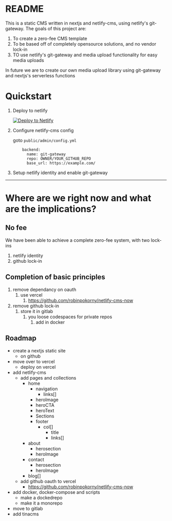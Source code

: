 # README
This is a static CMS written in nextjs and netlify-cms, using netlify's git-gateway.
The goals of this project are:
1. To create a zero-fee CMS template
2. To be based off of completely opensource solutions, and no vendor lock-in
3. TO use netlify's git-gateway and media upload functionality for easy media uploads

In future we are to create our own media upload library using git-gateway and nextjs's
serverless functions

# Quickstart
1. Deploy to netlify

    [![Deploy to Netlify](https://www.netlify.com/img/deploy/button.svg)](https://app.netlify.com/start/deploy?repository=https://github.com/kaziridwan/nextlify-netlify-starter)

2. Configure netlify-cms config

    goto `public/admin/config.yml`
      ```
          backend:
            name: git-gateway
            repo: OWNER/YOUR_GITHUB_REPO
            base_url: https://example.com/

      ```
3. Setup netlify identity and enable git-gateway

---

# Where are we right now and what are the implications?
## No fee
We have been able to achieve a complete zero-fee system, with two lock-ins
1. netlify identity
2. github lock-in

## Completion of basic principles
1. remove dependancy on oauth
   1. use vercel
      1. https://github.com/robinpokorny/netlify-cms-now
2. remove github lock-in
   1. store it in gitlab
      1. you loose codespaces for private repos
         1. add in docker

## Roadmap
- create a nextjs static site
  <!-- - on gitlab -->
  - on github
- move over to vercel
  - deploy on vercel
- add netlify-cms
  - add pages and collections
    - home
      - navigation
        - links[]
      - heroImage
      - heroCTA
      - heroText
      - Sections
      - footer
        - col[]
          - title
          - links[]
    - about
      - herosection
      - heroImage
    - contact
      - herosection
      - heroImage
    - blog[]
  <!-- - add gitlab oauth to vercel -->
  - add github oauth to vercel
    - https://github.com/robinpokorny/netlify-cms-now
- add docker, docker-compose and scripts
  - make a dockedrepo
  - make it a monorepo
- move to gitlab
- add tinacms

